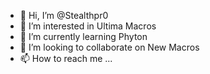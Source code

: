 - 👋 Hi, I’m @Stealthpr0
- 👀 I’m interested in Ultima Macros
- 🌱 I’m currently learning Phyton
- 💞️ I’m looking to collaborate on New Macros
- 📫 How to reach me ...

<!---
Stealthpr0/Stealthpr0 is a ✨ special ✨ repository because its `README.md` (this file) appears on your GitHub profile.
You can click the Preview link to take a look at your changes.
--->
